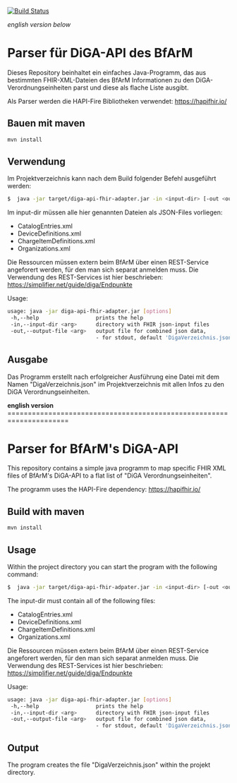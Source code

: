 [![Build Status](https://travis-ci.com/DieTechniker/DiGA-API-FHIR-Adapter.svg?branch=main)](https://travis-ci.com/DieTechniker/DiGA-API-FHIR-Adapter)

*english version below*

# Parser für DiGA-API des BfArM

Dieses Repository beinhaltet ein einfaches Java-Programm, das aus bestimmten FHIR-XML-Dateien des BfArM Informationen zu den DiGA-Verordnungseinheiten parst und diese als flache Liste ausgibt. 

Als Parser werden die HAPI-Fire Bibliotheken verwendet: https://hapifhir.io/

## Bauen mit maven

```bash
mvn install
```

## Verwendung

Im Projektverzeichnis kann nach dem Build folgender Befehl ausgeführt werden:

```bash
$  java -jar target/diga-api-fhir-adapter.jar -in <input-dir> [-out <output-file>]
```

Im input-dir müssen alle hier genannten Dateien als JSON-Files vorliegen: 

- CatalogEntries.xml
- DeviceDefinitions.xml
- ChargeItemDefinitions.xml
- Organizations.xml

Die Ressourcen müssen extern beim BfArM über einen REST-Service angeforert werden, für den man sich separat anmelden muss. Die Verwendung des REST-Services ist hier beschrieben: https://simplifier.net/guide/diga/Endpunkte

Usage:

```bash
usage: java -jar diga-api-fhir-adapter.jar [options]
 -h,--help                  prints the help
 -in,--input-dir <arg>      directory with FHIR json-input files 
 -out,--output-file <arg>   output file for combined json data,
                            - for stdout, default 'DigaVerzeichnis.json'
```

## Ausgabe

Das Programm erstellt nach erfolgreicher Ausführung eine Datei mit dem Namen "DigaVerzeichnis.json" im Projektverzeichnis mit allen Infos zu den DiGA Verordnungseinheiten.


**english version** =====================================================================

# Parser for BfArM's DiGA-API

This repository contains a simple java programm to map specific FHIR XML files of BfArM's DiGA-API to a flat list of "DiGA Verordnungseinheiten". 

The programm uses the HAPI-Fire dependency: https://hapifhir.io/

## Build with maven

```bash
mvn install
```

## Usage

Within the project directory you can start the program with the following command:

```bash
$  java -jar target/diga-api-fhir-adpater.jar -in <input-dir> [-out <output-file>]
```

The input-dir must contain all of the following files: 

- CatalogEntries.xml
- DeviceDefinitions.xml
- ChargeItemDefinitions.xml
- Organizations.xml

Die Ressourcen müssen extern beim BfArM über einen REST-Service angeforert werden, für den man sich separat anmelden muss. Die Verwendung des REST-Services ist hier beschrieben: https://simplifier.net/guide/diga/Endpunkte

Usage:

```bash
usage: java -jar diga-api-fhir-adapter.jar [options]
 -h,--help                  prints the help
 -in,--input-dir <arg>      directory with FHIR json-input files 
 -out,--output-file <arg>   output file for combined json data,
                            - for stdout, default 'DigaVerzeichnis.json'
```

## Output

The program creates the file "DigaVerzeichnis.json" within the projekt directory.

